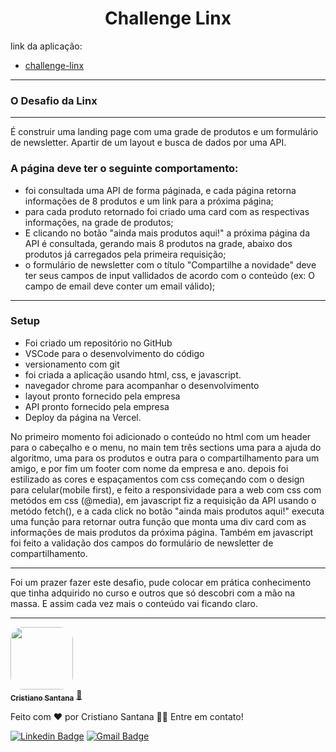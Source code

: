 <h1 align="center">Challenge Linx</h1>

link da aplicação:
- [challenge-linx](https://challenge-linx.vercel.app/)
------

### O Desafio da Linx
<hr>
É construir uma landing page com uma grade de produtos e um formulário de newsletter. Apartir de um layout e busca de dados por uma API.

### A página deve ter o seguinte comportamento:

- foi consultada uma API de forma páginada, e cada página retorna informações de 8 produtos e um link para a próxima página;
- para cada produto retornado foi criado uma card com as respectivas informações, na grade de produtos;
- E clicando no botão "ainda mais produtos aqui!" a próxima página da API é consultada, gerando mais 8 produtos na grade, abaixo dos produtos já carregados pela primeira requisição;
- o formulário de newsletter com o título "Compartilhe a novidade" deve ter seus campos de input vallidados de acordo com o conteúdo (ex: O campo de email deve conter um email válido);

-------

### Setup

- Foi criado um repositório no GitHub
- VSCode para o desenvolvimento do código
- versionamento com git
- foi criada a aplicação usando html, css, e javascript.
- navegador chrome para acompanhar o desenvolvimento
- layout pronto fornecido pela empresa
- API pronto fornecido pela empresa
- Deploy da página na Vercel.


No primeiro momento foi adicionado o conteúdo no html com um header para o cabeçalho e o menu, no main tem três sections uma para a ajuda do algoritmo, uma para os produtos e outra para o compartilhamento para um amigo, e por fim um footer com nome da empresa e ano. depois foi estilizado as cores e espaçamentos com css começando com o design para celular(mobile first), e feito a responsividade para a web com css com metódos em css (@media), em javascript fiz a requisição da API usando o metódo fetch(), e a cada click no botão "ainda mais produtos aqui!" executa uma função para retornar outra função que monta uma div card com as informações de mais produtos da próxima página. Também em javascript foi feito a validação dos campos do formulário de newsletter de compartilhamento.

------

Foi um prazer fazer este desafio, pude colocar em prática conhecimento que tinha adquirido no curso e outros que só descobri com a mão na massa. E assim cada vez mais o conteúdo vai ficando claro. 

---

<a href="https://cristianosantan.github.io/">
 <img style="border-radius: 20px" src="https://avatars3.githubusercontent.com/u/65695476?s=460&u=2cdd26015528cc8ad84527bf59dfa402c334a1d0&v=4" width="100px;" alt=""/>
 <br />
 <sub><b>Cristiano Santana</b></sub></a> <a href="https://cristianosantan.github.io/" title="Portifolio">🚀</a>


Feito com ❤️ por Cristiano Santana 👋🏽 Entre em contato!

[![Linkedin Badge](https://img.shields.io/badge/-Cristiano-blue?style=flat-square&logo=Linkedin&logoColor=white&link=https://www.linkedin.com/in/cristiano-souza-santana-b3011a119/)](https://www.linkedin.com/in/cristiano-souza-santana-b3011a119/) 
[![Gmail Badge](https://img.shields.io/badge/-cristiano.mer@gmail.com-c14438?style=flat-square&logo=Gmail&logoColor=white&link=mailto:cristiano.mer@gmail.com)](mailto:cristiano.mer@gmail.com)

